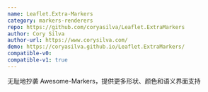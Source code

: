 ```yaml
---
name: Leaflet.Extra-Markers
category: markers-renderers
repo: https://github.com/coryasilva/Leaflet.ExtraMarkers
author: Cory Silva
author-url: https://www.corysilva.com/
demo: https://coryasilva.github.io/Leaflet.ExtraMarkers/
compatible-v0:
compatible-v1: true
---
```


无耻地抄袭 Awesome-Markers，提供更多形状、颜色和语义界面支持
